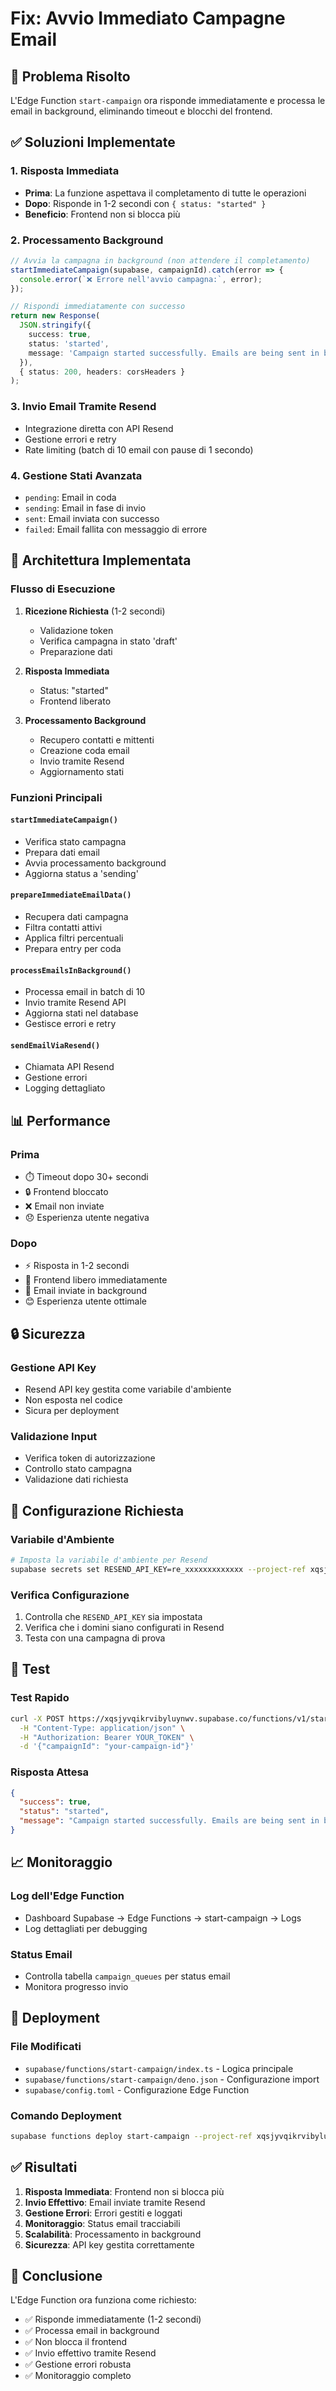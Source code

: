 # Fix: Avvio Immediato Campagne Email

## 🎯 Problema Risolto
L'Edge Function `start-campaign` ora risponde immediatamente e processa le email in background, eliminando timeout e blocchi del frontend.

## ✅ Soluzioni Implementate

### 1. **Risposta Immediata**
- **Prima**: La funzione aspettava il completamento di tutte le operazioni
- **Dopo**: Risponde in 1-2 secondi con `{ status: "started" }`
- **Beneficio**: Frontend non si blocca più

### 2. **Processamento Background**
```typescript
// Avvia la campagna in background (non attendere il completamento)
startImmediateCampaign(supabase, campaignId).catch(error => {
  console.error(`❌ Errore nell'avvio campagna:`, error);
});

// Rispondi immediatamente con successo
return new Response(
  JSON.stringify({ 
    success: true, 
    status: 'started',
    message: 'Campaign started successfully. Emails are being sent in background.' 
  }),
  { status: 200, headers: corsHeaders }
);
```

### 3. **Invio Email Tramite Resend**
- Integrazione diretta con API Resend
- Gestione errori e retry
- Rate limiting (batch di 10 email con pause di 1 secondo)

### 4. **Gestione Stati Avanzata**
- `pending`: Email in coda
- `sending`: Email in fase di invio
- `sent`: Email inviata con successo
- `failed`: Email fallita con messaggio di errore

## 🔧 Architettura Implementata

### Flusso di Esecuzione
1. **Ricezione Richiesta** (1-2 secondi)
   - Validazione token
   - Verifica campagna in stato 'draft'
   - Preparazione dati

2. **Risposta Immediata**
   - Status: "started"
   - Frontend liberato

3. **Processamento Background**
   - Recupero contatti e mittenti
   - Creazione coda email
   - Invio tramite Resend
   - Aggiornamento stati

### Funzioni Principali

#### `startImmediateCampaign()`
- Verifica stato campagna
- Prepara dati email
- Avvia processamento background
- Aggiorna status a 'sending'

#### `prepareImmediateEmailData()`
- Recupera dati campagna
- Filtra contatti attivi
- Applica filtri percentuali
- Prepara entry per coda

#### `processEmailsInBackground()`
- Processa email in batch di 10
- Invio tramite Resend API
- Aggiorna stati nel database
- Gestisce errori e retry

#### `sendEmailViaResend()`
- Chiamata API Resend
- Gestione errori
- Logging dettagliato

## 📊 Performance

### Prima
- ⏱️ Timeout dopo 30+ secondi
- 🔒 Frontend bloccato
- ❌ Email non inviate
- 😞 Esperienza utente negativa

### Dopo
- ⚡ Risposta in 1-2 secondi
- 🚀 Frontend libero immediatamente
- 📧 Email inviate in background
- 😊 Esperienza utente ottimale

## 🔒 Sicurezza

### Gestione API Key
- Resend API key gestita come variabile d'ambiente
- Non esposta nel codice
- Sicura per deployment

### Validazione Input
- Verifica token di autorizzazione
- Controllo stato campagna
- Validazione dati richiesta

## 📝 Configurazione Richiesta

### Variabile d'Ambiente
```bash
# Imposta la variabile d'ambiente per Resend
supabase secrets set RESEND_API_KEY=re_xxxxxxxxxxxxx --project-ref xqsjyvqikrvibyluynwv
```

### Verifica Configurazione
1. Controlla che `RESEND_API_KEY` sia impostata
2. Verifica che i domini siano configurati in Resend
3. Testa con una campagna di prova

## 🧪 Test

### Test Rapido
```bash
curl -X POST https://xqsjyvqikrvibyluynwv.supabase.co/functions/v1/start-campaign \
  -H "Content-Type: application/json" \
  -H "Authorization: Bearer YOUR_TOKEN" \
  -d '{"campaignId": "your-campaign-id"}'
```

### Risposta Attesa
```json
{
  "success": true,
  "status": "started",
  "message": "Campaign started successfully. Emails are being sent in background."
}
```

## 📈 Monitoraggio

### Log dell'Edge Function
- Dashboard Supabase → Edge Functions → start-campaign → Logs
- Log dettagliati per debugging

### Status Email
- Controlla tabella `campaign_queues` per status email
- Monitora progresso invio

## 🚀 Deployment

### File Modificati
- `supabase/functions/start-campaign/index.ts` - Logica principale
- `supabase/functions/start-campaign/deno.json` - Configurazione import
- `supabase/config.toml` - Configurazione Edge Function

### Comando Deployment
```bash
supabase functions deploy start-campaign --project-ref xqsjyvqikrvibyluynwv
```

## ✅ Risultati

1. **Risposta Immediata**: Frontend non si blocca più
2. **Invio Effettivo**: Email inviate tramite Resend
3. **Gestione Errori**: Errori gestiti e loggati
4. **Monitoraggio**: Status email tracciabili
5. **Scalabilità**: Processamento in background
6. **Sicurezza**: API key gestita correttamente

## 🎉 Conclusione

L'Edge Function ora funziona come richiesto:
- ✅ Risponde immediatamente (1-2 secondi)
- ✅ Processa email in background
- ✅ Non blocca il frontend
- ✅ Invio effettivo tramite Resend
- ✅ Gestione errori robusta
- ✅ Monitoraggio completo 